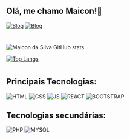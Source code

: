 ## Olá, me chamo Maicon!🤙 
[![Blog](https://img.shields.io/badge/maicondasilva-000000?style=for-the-badge&logo=About.me&logoColor=white)](https://maicondasilva.netlify.app/)
[![Blog](https://img.shields.io/badge/LinkedIn-0077B5?style=for-the-badge&logo=linkedin&logoColor=white)](https://www.linkedin.com/in/maicon-de-oliveira-da-silva-b60693249/)
#
![Maicon da Silva GitHub stats](https://github-readme-stats.vercel.app/api?username=maiconda&show_icons=true&theme=highcontrast)

[![Top Langs](https://github-readme-stats.vercel.app/api/top-langs/?username=maiconda&layout=compact&theme=highcontrast)](https://github.com/anuraghazra/github-readme-stats)
#
## Principais Tecnologias:
![HTML](https://img.shields.io/badge/HTML5-E34F26?style=for-the-badge&logo=html5&logoColor=white)
![CSS](	https://img.shields.io/badge/CSS3-1572B6?style=for-the-badge&logo=css3&logoColor=white)
![JS](https://img.shields.io/badge/JavaScript-323330?style=for-the-badge&logo=javascript&logoColor=F7DF1E)
![REACT](https://img.shields.io/badge/React-20232A?style=for-the-badge&logo=react&logoColor=61DAFB)
![BOOTSTRAP](https://img.shields.io/badge/Bootstrap-563D7C?style=for-the-badge&logo=bootstrap&logoColor=white)
## Tecnologias secundárias:
![PHP](https://img.shields.io/badge/PHP-777BB4?style=for-the-badge&logo=php&logoColor=white)
![MYSQL](https://img.shields.io/badge/MySQL-00000F?style=for-the-badge&logo=mysql&logoColor=white)
#
